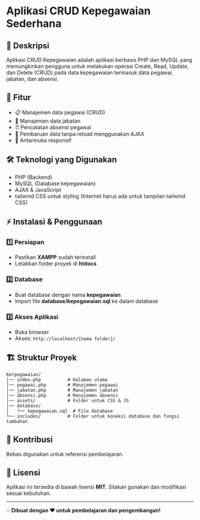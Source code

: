 # Aplikasi CRUD Kepegawaian Sederhana

## 📌 Deskripsi
Aplikasi CRUD Kepegawaian adalah aplikasi berbasis PHP dan MySQL yang memungkinkan pengguna untuk melakukan operasi Create, Read, Update, dan Delete (CRUD) pada data kepegawaian termasuk data pegawai, jabatan, dan absensi.

## 🎯 Fitur
- 📋 Manajemen data pegawai (CRUD)
- 👔 Manajemen data jabatan
- ⏰ Pencatatan absensi pegawai
- 🔄 Pembaruan data tanpa reload menggunakan AJAX
- 🎨 Antarmuka responsif

## 🛠️ Teknologi yang Digunakan
- PHP (Backend)
- MySQL (Database kepegawaian)
- AJAX & JavaScript
- tailwind CSS untuk styling (Internet harus ada untuk tampilan tailwind CSS)

## ⚡ Instalasi & Penggunaan
### 1️⃣ Persiapan
- Pastikan **XAMPP** sudah terinstall
- Letakkan folder proyek di **htdocs**

### 2️⃣ Database
- Buat database dengan nama **kepegawaian**
- Import file **database/kepegawaian.sql** ke dalam database

### 3️⃣ Akses Aplikasi
- Buka browser
- Akses: `http://localhost/{nama folder}/`

## 🏗️ Struktur Proyek
```
Kerpegawaian/
│── index.php          # Halaman utama
│── pegawai.php        # Manajemen pegawai
│── jabatan.php        # Manajemen jabatan
│── absensi.php        # Manajemen absensi
│── assets/            # Folder untuk CSS & JS
│── database/          
│   └── kepegawaian.sql  # File database
└── includes/          # Folder untuk koneksi database dan fungsi tambahan
```

## 🤝 Kontribusi
Bebas digunakan untuk referensi pembelajaran.

## 📜 Lisensi
Aplikasi ini tersedia di bawah lisensi **MIT**. Silakan gunakan dan modifikasi sesuai kebutuhan.

---
💡 **Dibuat dengan ❤️ untuk pembelajaran dan pengembangan!**

